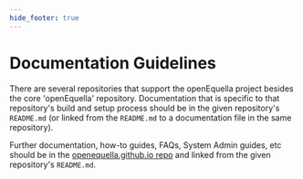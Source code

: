 ```yaml
---
hide_footer: true
---
```


# Documentation Guidelines

There are several repositories that support the openEquella project besides the core 'openEquella' repository.  Documentation that is specific to that repository's build and setup process should be in the given repository's `README.md` (or linked from the `README.md` to a documentation file in the same repository).

Further documentation, how-to guides, FAQs, System Admin guides, etc should be in the [openequella.github.io repo](https://github.com/openequella/openequella.github.io/) and linked from the given repository's `README.md`.
